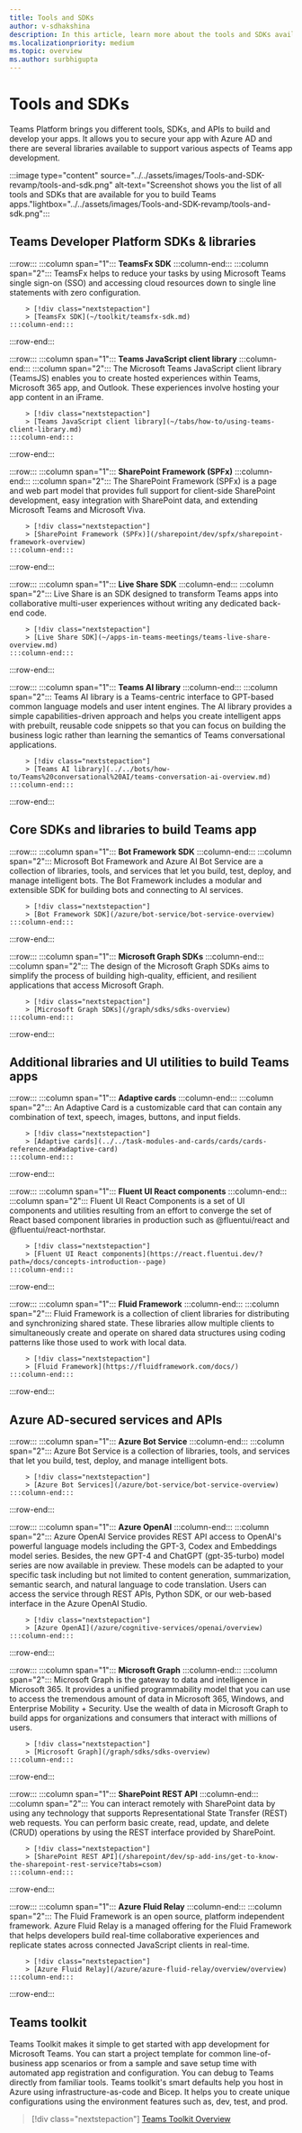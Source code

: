 ```yaml
---
title: Tools and SDKs
author: v-sdhakshina
description: In this article, learn more about the tools and SDKs available for building your Microsoft Teams app.
ms.localizationpriority: medium
ms.topic: overview
ms.author: surbhigupta
---
```


# Tools and SDKs

Teams Platform brings you different tools, SDKs, and APIs to build and develop your apps. It allows you to secure your app with  Azure AD and there are several libraries available to support various aspects of Teams app development.

:::image type="content" source="../../assets/images/Tools-and-SDK-revamp/tools-and-sdk.png" alt-text="Screenshot shows you the list of all tools and SDKs that are available for you to build Teams apps."lightbox="../../assets/images/Tools-and-SDK-revamp/tools-and-sdk.png":::

## Teams Developer Platform SDKs & libraries

:::row:::
    :::column span="1":::
        **TeamsFx SDK**
    :::column-end:::
    :::column span="2":::
        TeamsFx helps to reduce your tasks by using Microsoft Teams single sign-on (SSO) and accessing cloud resources down to single line statements with zero configuration.

        > [!div class="nextstepaction"]
        > [TeamsFx SDK](~/toolkit/teamsfx-sdk.md)
    :::column-end:::
:::row-end:::

:::row:::
    :::column span="1":::
        **Teams JavaScript client library**
    :::column-end:::
    :::column span="2":::
        The Microsoft Teams JavaScript client library (TeamsJS) enables you to create hosted experiences within Teams, Microsoft 365 app, and Outlook. These experiences involve hosting your app content in an iFrame.

        > [!div class="nextstepaction"]
        > [Teams JavaScript client library](~/tabs/how-to/using-teams-client-library.md)
    :::column-end:::
:::row-end:::

:::row:::
    :::column span="1":::
        **SharePoint Framework (SPFx)**
    :::column-end:::
    :::column span="2":::
        The SharePoint Framework (SPFx) is a page and web part model that provides full support for client-side SharePoint development, easy integration with SharePoint data, and extending Microsoft Teams and Microsoft Viva.

        > [!div class="nextstepaction"]
        > [SharePoint Framework (SPFx)](/sharepoint/dev/spfx/sharepoint-framework-overview)
    :::column-end:::
:::row-end:::

:::row:::
    :::column span="1":::
        **Live Share SDK**
    :::column-end:::
    :::column span="2":::
        Live Share is an SDK designed to transform Teams apps into collaborative multi-user experiences without writing any dedicated back-end code.

        > [!div class="nextstepaction"]
        > [Live Share SDK](~/apps-in-teams-meetings/teams-live-share-overview.md)
    :::column-end:::
:::row-end:::

:::row:::
    :::column span="1":::
        **Teams AI library**
    :::column-end:::
    :::column span="2":::
        Teams AI library is a Teams-centric interface to GPT-based common language models and user intent engines. The AI library provides a simple capabilities-driven approach and helps you create intelligent apps with prebuilt, reusable code snippets so that you can focus on building the business logic rather than learning the semantics of Teams conversational applications.

        > [!div class="nextstepaction"]
        > [Teams AI library](../../bots/how-to/Teams%20conversational%20AI/teams-conversation-ai-overview.md)
    :::column-end:::
:::row-end:::

## Core SDKs and libraries to build Teams app

:::row:::
    :::column span="1":::
        **Bot Framework SDK**
    :::column-end:::
    :::column span="2":::
        Microsoft Bot Framework and Azure AI Bot Service are a collection of libraries, tools, and services that let you build, test, deploy, and manage intelligent bots. The Bot Framework includes a modular and extensible SDK for building bots and connecting to AI services.

        > [!div class="nextstepaction"]
        > [Bot Framework SDK](/azure/bot-service/bot-service-overview)
    :::column-end:::
:::row-end:::

:::row:::
    :::column span="1":::
        **Microsoft Graph SDKs**
    :::column-end:::
    :::column span="2":::
        The design of the Microsoft Graph SDKs aims to simplify the process of building high-quality, efficient, and resilient applications that access Microsoft Graph.

        > [!div class="nextstepaction"]
        > [Microsoft Graph SDKs](/graph/sdks/sdks-overview)
    :::column-end:::
:::row-end:::

## Additional libraries and UI utilities to build Teams apps

:::row:::
    :::column span="1":::
        **Adaptive cards**
    :::column-end:::
    :::column span="2":::
        An Adaptive Card is a customizable card that can contain any combination of text, speech, images, buttons, and input fields.

        > [!div class="nextstepaction"]
        > [Adaptive cards](../../task-modules-and-cards/cards/cards-reference.md#adaptive-card)
    :::column-end:::
:::row-end:::

:::row:::
    :::column span="1":::
        **Fluent UI React components**
    :::column-end:::
    :::column span="2":::
        Fluent UI React Components is a set of UI components and utilities resulting from an effort to converge the set of React based component libraries in production such as @fluentui/react and @fluentui/react-northstar.

        > [!div class="nextstepaction"]
        > [Fluent UI React components](https://react.fluentui.dev/?path=/docs/concepts-introduction--page)
    :::column-end:::
:::row-end:::

:::row:::
    :::column span="1":::
        **Fluid Framework**
    :::column-end:::
    :::column span="2":::
        Fluid Framework is a collection of client libraries for distributing and synchronizing shared state. These libraries allow multiple clients to simultaneously create and operate on shared data structures using coding patterns like those used to work with local data.

        > [!div class="nextstepaction"]
        > [Fluid Framework](https://fluidframework.com/docs/)
    :::column-end:::
:::row-end:::

## Azure AD-secured services and APIs

:::row:::
    :::column span="1":::
        **Azure Bot Service**
    :::column-end:::
    :::column span="2":::
        Azure Bot Service is a collection of libraries, tools, and services that let you build, test, deploy, and manage intelligent bots.

        > [!div class="nextstepaction"]
        > [Azure Bot Services](/azure/bot-service/bot-service-overview)
    :::column-end:::
:::row-end:::

:::row:::
    :::column span="1":::
        **Azure OpenAI**
    :::column-end:::
    :::column span="2":::
        Azure OpenAI Service provides REST API access to OpenAI's powerful language models including the GPT-3, Codex and Embeddings model series. Besides, the new GPT-4 and ChatGPT (gpt-35-turbo) model series are now available in preview. These models can be adapted to your specific task including but not limited to content generation, summarization, semantic search, and natural language to code translation. Users can access the service through REST APIs, Python SDK, or our web-based interface in the Azure OpenAI Studio.

        > [!div class="nextstepaction"]
        > [Azure OpenAI](/azure/cognitive-services/openai/overview)
    :::column-end:::
:::row-end:::

:::row:::
    :::column span="1":::
        **Microsoft Graph**
    :::column-end:::
    :::column span="2":::
        Microsoft Graph is the gateway to data and intelligence in Microsoft 365. It provides a unified programmability model that you can use to access the tremendous amount of data in Microsoft 365, Windows, and Enterprise Mobility + Security. Use the wealth of data in Microsoft Graph to build apps for organizations and consumers that interact with millions of users.

        > [!div class="nextstepaction"]
        > [Microsoft Graph](/graph/sdks/sdks-overview)
    :::column-end:::
:::row-end:::

:::row:::
    :::column span="1":::
        **SharePoint REST API**
    :::column-end:::
    :::column span="2":::
        You can interact remotely with SharePoint data by using any technology that supports Representational State Transfer (REST) web requests. You can perform basic create, read, update, and delete (CRUD) operations by using the REST interface provided by SharePoint.

        > [!div class="nextstepaction"]
        > [SharePoint REST API](/sharepoint/dev/sp-add-ins/get-to-know-the-sharepoint-rest-service?tabs=csom)
    :::column-end:::
:::row-end:::

:::row:::
    :::column span="1":::
        **Azure Fluid Relay**
    :::column-end:::
    :::column span="2":::
        The Fluid Framework is an open source, platform independent framework. Azure Fluid Relay is a managed offering for the Fluid Framework that helps developers build real-time collaborative experiences and replicate states across connected JavaScript clients in real-time.

        > [!div class="nextstepaction"]
        > [Azure Fluid Relay](/azure/azure-fluid-relay/overview/overview)
    :::column-end:::
:::row-end:::

## Teams toolkit

Teams Toolkit makes it simple to get started with app development for Microsoft Teams. You can start a project template for common line-of-business app scenarios or from a sample and save setup time with automated app registration and configuration. You can debug to Teams directly from familiar tools. Teams toolkit's smart defaults help you host in Azure using infrastructure-as-code and Bicep. It helps you to create unique configurations using the environment features such as, dev, test, and prod.

> [!div class="nextstepaction"]
> [Teams Toolkit Overview](../../toolkit/teams-toolkit-fundamentals.md)
